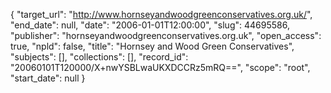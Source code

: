 {
  "target_url": "http://www.hornseyandwoodgreenconservatives.org.uk/", 
  "end_date": null, 
  "date": "2006-01-01T12:00:00", 
  "slug": 44695586, 
  "publisher": "hornseyandwoodgreenconservatives.org.uk", 
  "open_access": true, 
  "npld": false, 
  "title": "Hornsey and Wood Green Conservatives", 
  "subjects": [], 
  "collections": [], 
  "record_id": "20060101T120000/X+nwYSBLwaUKXDCCRz5mRQ==", 
  "scope": "root", 
  "start_date": null
}

